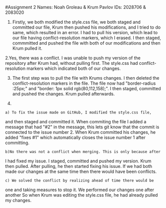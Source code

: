 #Assignment 2
Names: Noah Groleau & Krum Pavlov
IDs: 2028706      &  2083020

1. Firstly, we both modified the style.css file, we both staged and committed
our file, Krum then pushed his modifications, and I tried to do same, 
which resulted in an error. I had to pull his version, which lead to our file
having conflict-resolution markers, which I erased. I then staged, commmitted
and pushed the file with both of our modifications and then Krum pulled it.

2.Yes, there was a conflict. I was unable to push my version of the repository
after Krum had, without pulling first. The style.css had conflict-resolution
markers which indicated both of our changes.

3. The first step was to pull the file with Krums changes. I then deleted
the conflict-resolution markers in the file. The file now had "border-radius
:25px;" and "border: 1px solid rgb(80,112,158);". I then staged, committed 
and pushed the changes. Krum pulled afterwards.

4. 

	a) To fix the issue made on GitHub, I modified the style.css file, 
and then staged and committed it. When commiting the file I added a message
that had "#2" in the message, this lets git know that the commit is connected
to the issue number 2. When Krum committed his changes, he added "fixes #1"
which automatically closes the issue number 1 after committing.

	b)No there was not a conflict when merging. This is only because after
I had fixed my issue. I staged, committed and pushed my version. Krum then 
pulled. After pulling, he then started fixing his issue. If we had both made
our changes at the same time then there would have been conflicts.

	c) We solved the conflict by realizing ahead of time there would be
one and taking measures to stop it. We performed our changes one after another
So when Krum was editing the style.css file, he had already pulled my changes.
